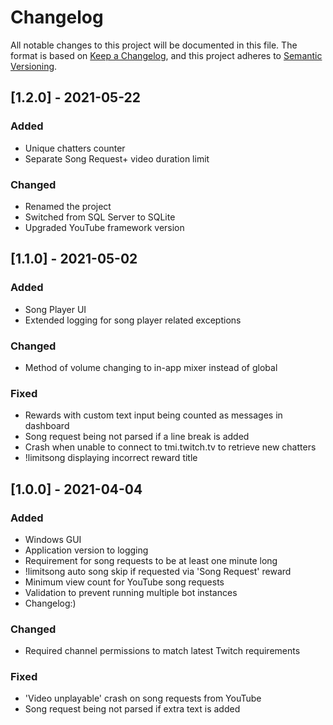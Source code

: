﻿# Changelog
All notable changes to this project will be documented in this file.
The format is based on [Keep a Changelog](https://keepachangelog.com/en/1.0.0/), and this project adheres to [Semantic Versioning](https://semver.org/spec/v2.0.0.html).

## [1.2.0] - 2021-05-22
### Added
- Unique chatters counter
- Separate Song Request+ video duration limit
### Changed
- Renamed the project
- Switched from SQL Server to SQLite
- Upgraded YouTube framework version

## [1.1.0] - 2021-05-02
### Added
- Song Player UI
- Extended logging for song player related exceptions
### Changed
- Method of volume changing to in-app mixer instead of global
### Fixed
- Rewards with custom text input being counted as messages in dashboard
- Song request being not parsed if a line break is added
- Crash when unable to connect to tmi.twitch.tv to retrieve new chatters
- !limitsong displaying incorrect reward title

## [1.0.0] - 2021-04-04
### Added
- Windows GUI
- Application version to logging
- Requirement for song requests to be at least one minute long
- !limitsong auto song skip if requested via 'Song Request' reward
- Minimum view count for YouTube song requests
- Validation to prevent running multiple bot instances
- Changelog:)
### Changed
- Required channel permissions to match latest Twitch requirements
### Fixed
- 'Video unplayable' crash on song requests from YouTube
- Song request being not parsed if extra text is added